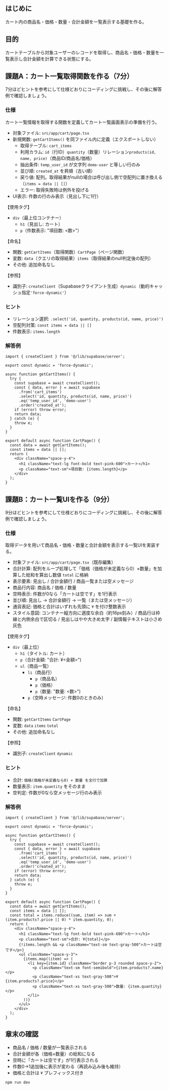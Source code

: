 ## はじめに

カート内の商品名・価格・数量・合計金額を一覧表示する基礎を作る。

## 目的

カートテーブルから対象ユーザーのレコードを取得し、商品名・価格・数量を一覧表示し合計金額を計算できる状態にする。

## 課題A：カート一覧取得関数を作る（7分）

7分ほどヒントを参考にして仕様どおりにコーディングに挑戦し、その後に解答例で確認しましょう。

### 仕様

カート一覧情報を取得する開数を定義してカート一覧画面表示の準備を行う。

- 対象ファイル: `src/app/cart/page.tsx`
- 新規関数: `getCartItems()` を同ファイル内に定義（エクスポートしない）
  - 取得テーブル: `cart_items`
  - 利用カラム: `id`（行ID）`quantity`（数量）リレーション`products(id, name, price)`（商品ID/商品名/価格）
  - 抽出条件: `temp_user_id` が文字列 `demo-user` と等しい行のみ
  - 並び順: `created_at` を昇順（古い順）
  - 戻り値: 配列。取得結果がnullの場合は呼び出し側で空配列に置き換える（`items = data || []`）
  - エラー: 取得失敗時は例外を投げる
- UI表示: 件数の行のみ表示（見出し下に1行）

【使用タグ】
- `div`（最上位コンテナー）
  - `h1`（見出し: カート）
  - `p`（件数表示: "項目数: <数>"）

【命名】
- 関数: `getCartItems`（取得関数）`CartPage`（ページ関数）
- 変数: `data`（クエリの取得結果）`items`（取得結果のnull判定後の配列）
- その他: 追加命名なし

【参照】
- 識別子: `createClient`（Supabaseクライアント生成）`dynamic`（動的キャッシュ指定`'force-dynamic'`）

### ヒント

- リレーション選択: `.select('id, quantity, products(id, name, price)')`
- 空配列対策: `const items = data || []`
- 件数表示: `items.length`

### 解答例

```tsx
import { createClient } from '@/lib/supabase/server';

export const dynamic = 'force-dynamic';

async function getCartItems() {
  try {
    const supabase = await createClient();
    const { data, error } = await supabase
      .from('cart_items')
      .select('id, quantity, products(id, name, price)')
      .eq('temp_user_id', 'demo-user')
      .order('created_at');
    if (error) throw error;
    return data;
  } catch (e) {
    throw e;
  }
}

export default async function CartPage() {
  const data = await getCartItems();
  const items = data || [];
  return (
    <div className="space-y-4">
      <h1 className="text-lg font-bold text-pink-600">カート</h1>
      <p className="text-sm">項目数: {items.length}</p>
    </div>
  );
}
```

## 課題B：カート一覧UIを作る（9分）

9分ほどヒントを参考にして仕様どおりにコーディングに挑戦し、その後に解答例で確認しましょう。

### 仕様

取得データを用いて商品名・価格・数量と合計金額を表示する一覧UIを実装する。

- 対象ファイル: `src/app/cart/page.tsx`（既存編集）
- 合計計算: 配列をループ処理して「価格（価格が未定義なら0）×数量」を加算した総和を算出し数値 `total` に格納
- 表示要素: 見出し / 合計金額行 / 商品一覧または空メッセージ
- 商品行内容: 商品名 / 価格 / 数量
- 空時表示: 件数が0なら「カートは空です」を1行表示
- 並び順: 見出し → 合計金額行 → 一覧（または空メッセージ）
- 通貨表記: 価格と合計はいずれも先頭に `¥` を付け整数表示
- スタイル意図: コンテナー縦方向に適度な余白（約16px刻み）/ 商品行は枠線と内側余白で区切る / 見出しはやや大きめ太字 / 副情報テキストは小さめ灰色

【使用タグ】
- `div`（最上位）
  - `h1`（タイトル: カート）
  - `p`（合計金額: "合計: ¥<金額>")
  - `ul`（商品一覧）
    - `li`（商品行）
      - `p`（商品名）
      - `p`（価格）
      - `p`（数量: "数量: <数>")
    - `p`（空時メッセージ: 件数0のときのみ）

【命名】
- 関数: `getCartItems` `CartPage`
- 変数: `data` `items` `total`
- その他: 追加命名なし

【参照】
- 識別子: `createClient` `dynamic`

### ヒント

- 合計: `価格(価格が未定義なら0) × 数量 を全行で加算`
- 数量表示: `item.quantity` をそのまま
- 空判定: 件数が0なら空メッセージ行のみ表示

### 解答例

```tsx
import { createClient } from '@/lib/supabase/server';

export const dynamic = 'force-dynamic';

async function getCartItems() {
  try {
    const supabase = await createClient();
    const { data, error } = await supabase
      .from('cart_items')
      .select('id, quantity, products(id, name, price)')
      .eq('temp_user_id', 'demo-user')
      .order('created_at');
    if (error) throw error;
    return data;
  } catch (e) {
    throw e;
  }
}

export default async function CartPage() {
  const data = await getCartItems();
  const items = data || [];
  const total = items.reduce((sum, item) => sum + (item.products?.price || 0) * item.quantity, 0);
  return (
    <div className="space-y-4">
      <h1 className="text-lg font-bold text-pink-600">カート</h1>
      <p className="text-sm">合計: ¥{total}</p>
      {!items.length && <p className="text-sm text-gray-500">カートは空です</p>}
      <ul className="space-y-3">
        {items.map((item) => (
          <li key={item.id} className="border p-3 rounded space-y-2">
            <p className="text-sm font-semibold">{item.products?.name}</p>
            <p className="text-xs text-gray-500">¥{item.products?.price}</p>
            <p className="text-xs text-gray-500">数量: {item.quantity}</p>
          </li>
        ))}
      </ul>
    </div>
  );
}
```

## 章末の確認

- 商品名 / 価格 / 数量が一覧表示される
- 合計金額が各（価格×数量）の総和になる
- 空時に「カートは空です」が1行表示される
- 件数0→1追加後に表示が変わる（再読み込み後も維持）
- 価格と合計は `¥` プレフィックス付き

```bash
npm run dev
```
